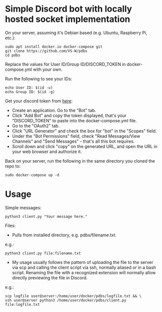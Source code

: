 # Simple Discord bot with locally hosted socket implementation
On your server, assuming it's Debian based (e.g. Ubuntu, Raspberry Pi, etc.):

	sudo apt install docker.io docker-compose git
	git clone https://github.com/VS-W/pdbs
	cd pdbs

Replace the values for User ID/Group ID/DISCORD_TOKEN in docker-compose.yml with your own.

Run the following to see your IDs:

	echo User ID: $(id -u)
	echo Group ID: $(id -g)

Get your discord token from [here](https://discordapp.com/developers/applications):

+ Create an application. Go to the "Bot" tab.
+ Click "Add Bot" and copy  the token displayed, that's your "DISCORD_TOKEN" to paste into the docker-compose.yml file.
+ Go to the "OAuth2" tab.
+ Click "URL Generator" and check the box for "bot" in the "Scopes" field.
+ Under the "Bot Permissions" field, check "Read Messages/View Channels" and "Send Messages" - that's all this bot requires.
+ Scroll down and click "copy" on the generated URL, and open the URL in your web browser and authorize it.

Back on your server, run the following in the same directory you cloned the repo to:

	sudo docker-compose up -d

# Usage

Simple messages:

	python3 client.py "Your message here."

Files:
+ Pulls from installed directory, e.g. pdbs/filename.txt.

e.g.:

	python3 client.py file:filename.txt


+ My usage usually follows the pattern of uploading the file to the server via scp and calling the client script via ssh, normally aliased or in a bash script. Renaming the file with a recognized extension will normally allow directly previewing the file in Discord.

e.g.:

	scp logfile user@server:/home/user/docker/pdbs/logfile.txt && \
	ssh user@server python3 /home/user/docker/pdbs/client.py file:logfile.txt

